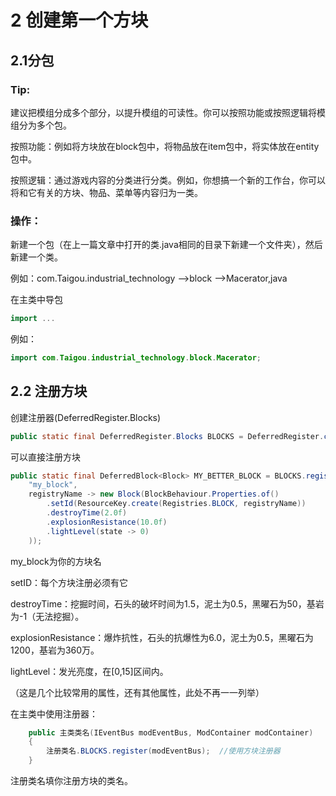 # 2 创建第一个方块

## 2.1分包

### Tip:

建议把模组分成多个部分，以提升模组的可读性。你可以按照功能或按照逻辑将模组分为多个包。

按照功能：例如将方块放在block包中，将物品放在item包中，将实体放在entity包中。

按照逻辑：通过游戏内容的分类进行分类。例如，你想搞一个新的工作台，你可以将和它有关的方块、物品、菜单等内容归为一类。

### 操作：

新建一个包（在上一篇文章中打开的类.java相同的目录下新建一个文件夹），然后新建一个类。

例如：com.Taigou.industrial_technology -->block -->Macerator,java

在主类中导包

```java
import ...
```

例如：

```java
import com.Taigou.industrial_technology.block.Macerator;
```

## 2.2 注册方块

创建注册器(DeferredRegister.Blocks)

```java
public static final DeferredRegister.Blocks BLOCKS = DeferredRegister.createBlocks("yourmodid");
```

可以直接注册方块

```java
public static final DeferredBlock<Block> MY_BETTER_BLOCK = BLOCKS.register(
    "my_block", 
    registryName -> new Block(BlockBehaviour.Properties.of()
        .setId(ResourceKey.create(Registries.BLOCK, registryName))
        .destroyTime(2.0f)
        .explosionResistance(10.0f)
        .lightLevel(state -> 0)
    ));
```

my_block为你的方块名

setID：每个方块注册必须有它

destroyTime：挖掘时间，石头的破坏时间为1.5，泥土为0.5，黑曜石为50，基岩为-1（无法挖掘）。

explosionResistance：爆炸抗性，石头的抗爆性为6.0，泥土为0.5，黑曜石为1200，基岩为360万。

lightLevel：发光亮度，在[0,15]区间内。

（这是几个比较常用的属性，还有其他属性，此处不再一一列举）

在主类中使用注册器：

```java
    public 主类类名(IEventBus modEventBus, ModContainer modContainer)
    {
        注册类名.BLOCKS.register(modEventBus);	//使用方块注册器
    }
```

注册类名填你注册方块的类名。
